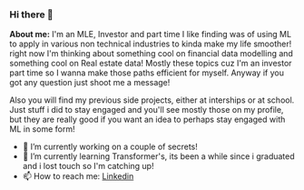 ### Hi there 👋

**About me:** I'm an MLE, Investor and part time I like finding was of using ML to apply in various non technical industries to kinda make my life smoother! right now I'm thinking about something cool on financial data modelling and something cool on Real estate data! Mostly these topics cuz I'm an investor part time so I wanna make those paths efficient for myself. Anyway if you got any question just shoot me a message!

Also you will find my previous side projects, either at interships or at school. Just stuff i did to stay engaged and you'll see mostly those on my profile, but they are really good if you want an idea to perhaps stay engaged with ML in some form!


- 🔭 I’m currently working on a couple of secrets!
- 🌱 I’m currently learning Transformer's, its been a while since i graduated and i lost touch so I'm catching up!
- 📫 How to reach me: [Linkedin](https://www.linkedin.com/in/sameerhimati/)

<!--
**sameerhimati/sameerhimati** is a ✨ _special_ ✨ repository because its `README.md` (this file) appears on your GitHub profile.

Here are some ideas to get you started:

- 🔭 I’m currently working on ...
- 🌱 I’m currently learning ...
- 👯 I’m looking to collaborate on ...
- 🤔 I’m looking for help with ...
- 💬 Ask me about ...
- 📫 How to reach me: ...
- 😄 Pronouns: ...
- ⚡ Fun fact: ...
-->
